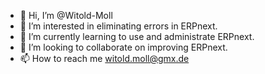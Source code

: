 - 👋 Hi, I’m @Witold-Moll
- 👀 I’m interested in eliminating errors in ERPnext.
- 🌱 I’m currently learning to use and administrate ERPnext.
- 💞️ I’m looking to collaborate on improving ERPnext.
- 📫 How to reach me witold.moll@gmx.de

<!---
Witold-Moll/Witold-Moll is a ✨ special ✨ repository because its `README.md` (this file) appears on your GitHub profile.
You can click the Preview link to take a look at your changes.
--->
